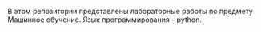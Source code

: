В этом репозитории представлены лабораторные работы по предмету Машинное обучение. Язык программирования - python.
